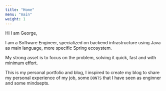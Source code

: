 ```yaml
---
title: "Home"
menu: "main"
weight: 1
---
```


<!-- ![gkarampelas](./profile-me.png) -->
Hi I am George,

I am a Software Engineer, specialized on backend infrastructure using Java as main language, more specific Spring ecosystem.

My strong asset is to focus on the problem, solving it quick, fast and with minimum effort.

This is my personal portfolio and blog, I inspired to create my blog to share my personal experience of my job, some `DONTS` that I have seen as enginner and some mindsepts.
